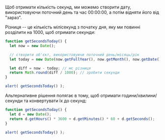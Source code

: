 Щоб отримати кількість секунд, ми можемо створити дату, використовуючи поточний день та час 00:00:00, а потім відняти його від "зараз".

Різниця -- це кількість мілісекунд з початку дня, яку ми повинні розділити на 1000, щоб отримати секунди:

```js run
function getSecondsToday() {
  let now = new Date();

  // створити об'єкт, використовуючи поточний день/місяць/рік
  let today = new Date(now.getFullYear(), now.getMonth(), now.getDate());

  let diff = now - today; // мс різниця
  return Math.round(diff / 1000); // зробити секунди
}

alert( getSecondsToday() );
```

Альтернативне рішення полягає в тому, щоб отримати години/хвилини/секунди та конвертувати їх до секунд:

```js run
function getSecondsToday() {
  let d = new Date();
  return d.getHours() * 3600 + d.getMinutes() * 60 + d.getSeconds();
}

alert( getSecondsToday() );
```
